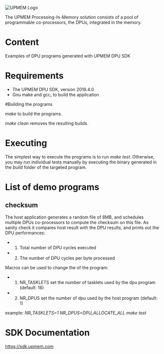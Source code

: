 ![UPMEM Logo](http://www.upmem.com/wp-content/uploads/2015/06/logo_upmem2.png)

The UPMEM Processing-In-Memory solution consists of a pool of programmable co-processors, the DPUs, integrated in the memory.

# Content
Examples of DPU programs generated with UPMEM DPU SDK

# Requirements

 * The UPMEM DPU SDK, version 2019.4.0
 * Gnu make and gcc, to build the application

#Building the programs

*make* to build the programs.

*make clean* removes the resulting builds.

# Executing

The simplest way to execute the programs is to run *make test*.
Otherwise, you may run individual tests manually by executing the binary generated in the *build* folder of the targeted program.

# List of demo programs

## checksum

The host application generates a random file of 8MB, and schedules multiple DPUs co-processors to compute the checksum on this file.
As sanity check it compares host result with the DPU results, and prints out the DPU performances:
* 1) Total number of DPU cycles executed
* 2) The number of DPU cycles per byte processed

Macros can be used to change the of the program:
* 1) NR_TASKLETS set the number of tasklets used by the dpu program (default: 16)
* 2) NR_DPUS set the number of dpu used by the host program (default: 1)

example: *NR_TASKLETS=1 NR_DPUS=DPU_ALLOCATE_ALL make test*

# SDK Documentation
https://sdk.upmem.com
